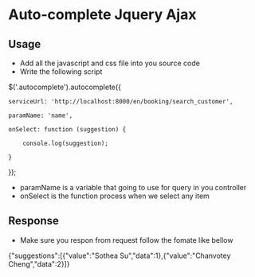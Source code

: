 # Auto-complete Jquery Ajax

## Usage
- Add all the javascript and css file into you source code
- Write the following script
 
$('.autocomplete').autocomplete({

	serviceUrl: 'http://localhost:8000/en/booking/search_customer',
	
	paramName: 'name',
	
	onSelect: function (suggestion) {
	
		console.log(suggestion);
		
	}
	
});

- paramName is a variable that going to use for query in you controller
- onSelect is the function process when we select any item 

## Response 
- Make sure you respon from request follow the fomate like bellow 

{"suggestions":[{"value":"Sothea Su","data":1},{"value":"Chanvotey Cheng","data":2}]}
